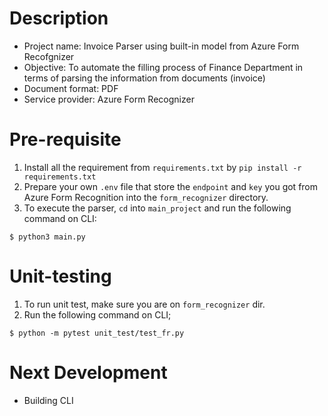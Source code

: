 # Description
* Project name: Invoice Parser using built-in model from Azure Form Recofgnizer
* Objective: To automate the filling process of Finance Department in terms of parsing the information from documents (invoice) 
* Document format: PDF
* Service provider: Azure Form Recognizer

# Pre-requisite 
1. Install all the requirement from `requirements.txt` by `pip install -r requirements.txt`
2. Prepare your own `.env` file that store the `endpoint` and `key` you got from Azure Form Recognition into the `form_recognizer` directory. 
3. To execute the parser, `cd` into `main_project` and run the following command on CLI:
```
$ python3 main.py
```

# Unit-testing
1. To run unit test, make sure you are on `form_recognizer` dir. 
2. Run the following command on CLI;
```
$ python -m pytest unit_test/test_fr.py
```

# Next Development
* Building CLI 
